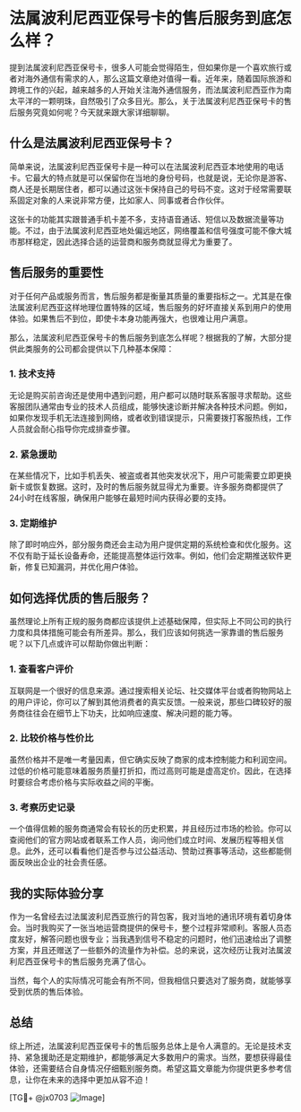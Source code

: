 # 法属波利尼西亚保号卡的售后服务到底怎么样？

提到法属波利尼西亚保号卡，很多人可能会觉得陌生，但如果你是一个喜欢旅行或者对海外通信有需求的人，那么这篇文章绝对值得一看。近年来，随着国际旅游和跨境工作的兴起，越来越多的人开始关注海外通信服务，而法属波利尼西亚作为南太平洋的一颗明珠，自然吸引了众多目光。那么，关于法属波利尼西亚保号卡的售后服务究竟如何呢？今天就来跟大家详细聊聊。

## 什么是法属波利尼西亚保号卡？

简单来说，法属波利尼西亚保号卡是一种可以在法属波利尼西亚本地使用的电话卡。它最大的特点就是可以保留你在当地的身份号码，也就是说，无论你是游客、商人还是长期居住者，都可以通过这张卡保持自己的号码不变。这对于经常需要联系固定对象的人来说非常方便，比如家人、同事或者合作伙伴。

这张卡的功能其实跟普通手机卡差不多，支持语音通话、短信以及数据流量等功能。不过，由于法属波利尼西亚地处偏远地区，网络覆盖和信号强度可能不像大城市那样稳定，因此选择合适的运营商和服务商就显得尤为重要了。

## 售后服务的重要性

对于任何产品或服务而言，售后服务都是衡量其质量的重要指标之一。尤其是在像法属波利尼西亚这样地理位置特殊的区域，售后服务的好坏直接关系到用户的使用体验。如果售后不到位，即使卡本身功能再强大，也很难让用户满意。

那么，法属波利尼西亚保号卡的售后服务到底怎么样呢？根据我的了解，大部分提供此类服务的公司都会提供以下几种基本保障：

### 1. **技术支持**
无论是购买前咨询还是使用中遇到问题，用户都可以随时联系客服寻求帮助。这些客服团队通常由专业的技术人员组成，能够快速诊断并解决各种技术问题。例如，如果你发现手机无法连接到网络，或者收到错误提示，只需要拨打客服热线，工作人员就会耐心指导你完成排查步骤。

### 2. **紧急援助**
在某些情况下，比如手机丢失、被盗或者其他突发状况下，用户可能需要立即更换新卡或恢复数据。这时，及时的售后服务就显得尤为重要。许多服务商都提供了24小时在线客服，确保用户能够在最短时间内获得必要的支持。

### 3. **定期维护**
除了即时响应外，部分服务商还会主动为用户提供定期的系统检查和优化服务。这不仅有助于延长设备寿命，还能提高整体运行效率。例如，他们会定期推送软件更新，修复已知漏洞，并优化用户体验。

## 如何选择优质的售后服务？

虽然理论上所有正规的服务商都应该提供上述基础保障，但实际上不同公司的执行力度和具体措施可能会有所差异。那么，我们应该如何挑选一家靠谱的售后服务呢？以下几点或许可以帮助你做出判断：

### 1. **查看客户评价**
互联网是一个很好的信息来源。通过搜索相关论坛、社交媒体平台或者购物网站上的用户评论，你可以了解到其他消费者的真实反馈。一般来说，那些口碑较好的服务商往往会在细节上下功夫，比如响应速度、解决问题的能力等。

### 2. **比较价格与性价比**
虽然价格并不是唯一考量因素，但它确实反映了商家的成本控制能力和利润空间。过低的价格可能意味着服务质量打折扣，而过高则可能是虚高定价。因此，在选择时要综合考虑价格与实际收益之间的平衡。

### 3. **考察历史记录**
一个值得信赖的服务商通常会有较长的历史积累，并且经历过市场的检验。你可以查阅他们的官方网站或者联系工作人员，询问他们成立时间、发展历程等相关信息。此外，还可以看看他们是否参与过公益活动、赞助过赛事等活动，这些都能侧面反映出企业的社会责任感。

## 我的实际体验分享

作为一名曾经去过法属波利尼西亚旅行的背包客，我对当地的通讯环境有着切身体会。当时我购买了一张当地运营商提供的保号卡，整个过程非常顺利。客服人员态度友好，解答问题也很专业；当我遇到信号不稳定的问题时，他们迅速给出了调整方案，并且还赠送了一些额外的流量作为补偿。总的来说，这次经历让我对法属波利尼西亚保号卡的售后服务充满了信心。

当然，每个人的实际情况可能会有所不同，但我相信只要选对了服务商，就能够享受到优质的售后体验。

## 总结

综上所述，法属波利尼西亚保号卡的售后服务总体上是令人满意的。无论是技术支持、紧急援助还是定期维护，都能够满足大多数用户的需求。当然，要想获得最佳体验，还需要结合自身情况仔细甄别服务商。希望这篇文章能为你提供更多参考信息，让你在未来的选择中更加从容不迫！

[TG💪+ @jx0703 ![Image](https://github.com/user-attachments/assets/dbca1d08-cadb-493c-b0ec-ad6f7a83f270)]